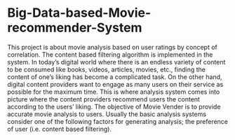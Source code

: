 # Big-Data-based-Movie-recommender-System
 This project is about movie analysis based on user ratings by concept of correlation. The content based filtering algorithm is implemented in the system. In today’s digital world where there is an endless variety of content to be consumed like books, videos, articles, movies, etc., finding the content of one’s liking has become a complicated task. On the other hand, digital content providers want to engage as many users on their service as possible for the maximum time. This is where analysis system comes into picture where the content providers recommend users the content according to the users’ liking. The objective of Movie Vender is to provide accurate movie analysis to users. Usually the basic analysis systems consider one of the following factors for generating analysis; the preference of user (i.e. content based filtering).
